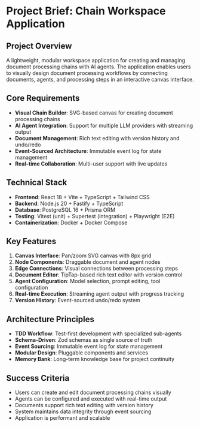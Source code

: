 # Project Brief: Chain Workspace Application

## Project Overview

A lightweight, modular workspace application for creating and managing document processing chains with AI agents. The application enables users to visually design document processing workflows by connecting documents, agents, and processing steps in an interactive canvas interface.

## Core Requirements

- **Visual Chain Builder**: SVG-based canvas for creating document processing chains
- **AI Agent Integration**: Support for multiple LLM providers with streaming output
- **Document Management**: Rich text editing with version history and undo/redo
- **Event-Sourced Architecture**: Immutable event log for state management
- **Real-time Collaboration**: Multi-user support with live updates

## Technical Stack

- **Frontend**: React 18 + Vite + TypeScript + Tailwind CSS
- **Backend**: Node.js 20 + Fastify + TypeScript
- **Database**: PostgreSQL 16 + Prisma ORM
- **Testing**: Vitest (unit) + Supertest (integration) + Playwright (E2E)
- **Containerization**: Docker + Docker Compose

## Key Features

1. **Canvas Interface**: Pan/zoom SVG canvas with 8px grid
2. **Node Components**: Draggable document and agent nodes
3. **Edge Connections**: Visual connections between processing steps
4. **Document Editor**: TipTap-based rich text editor with version control
5. **Agent Configuration**: Model selection, prompt editing, tool configuration
6. **Real-time Execution**: Streaming agent output with progress tracking
7. **Version History**: Event-sourced undo/redo system

## Architecture Principles

- **TDD Workflow**: Test-first development with specialized sub-agents
- **Schema-Driven**: Zod schemas as single source of truth
- **Event Sourcing**: Immutable event log for state management
- **Modular Design**: Pluggable components and services
- **Memory Bank**: Long-term knowledge base for project continuity

## Success Criteria

- Users can create and edit document processing chains visually
- Agents can be configured and executed with real-time output
- Documents support rich text editing with version history
- System maintains data integrity through event sourcing
- Application is performant and scalable
